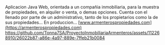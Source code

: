 Aplicacion Java Web, orientada a un compañia inmobiliaria, para la muestra de propiedades, en alquiler o venta, o demas opciones. Cuenta con el llenado por parte de un administrativo, tanto de los propietarios como la de sus propiedades...
En produccion... [www.armenterospropiedades.com](https://armenterospropiedades.com)
https://github.com/Tonna7SA/ProyectoInmobiliariaArmenteros/assets/112268910/26022b87-a86e-4a97-889e-7ffeb21b0084

